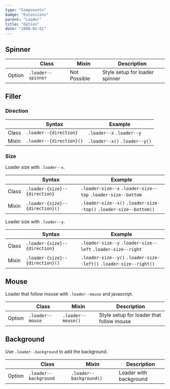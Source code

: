 ```yaml
---
type: "Components"
badge: "Extensions"
parent: "Loader"
title: "Option"
date: "2000-02-01"
---
```


## Spinner

<div class="table--scroll">

|                         | Class                                     | Mixin                         | Description                   |
| ----------------------- | ----------------------------------------- | ----------------------------- | ----------------------------- |
| Option                  | `.loader--spinner`                | Not Possible        | Style setup for loader spinner            |

</div>

<demo>
  <demovanilla src="vanilla/components/loader/spinner">
  </demovanilla>
</demo>

## Filler

### Direction

<div class="table--scroll">

|                         | Syntax                                    | Example                       |
| ----------------------- | ----------------------------------------- | ----------------------------- |
| Class                   | `.loader--{direction}`                   | `.loader--x` `.loader--y`             |
| Mixin                   | `.loader--{direction}()`                 | `.loader--x()` `.loader--y()`         |

</div>

<demo>
  <demovanilla src="vanilla/components/loader/filler-x">
  </demovanilla>
  <demovanilla src="vanilla/components/loader/filler-y">
  </demovanilla>
</demo>

### Size

Loader size with `.loader--x`.

<div class="table--scroll">

|                         | Syntax                                    | Example                       |
| ----------------------- | ----------------------------------------- | ----------------------------- |
| Class                   | `.loader-{size}--{direction}`             | `.loader-size--x` `.loader-size--top` `.loader-size--bottom`          |
| Mixin                   | `.loader-{size}--{direction}()`           | `.loader-size--x()` `.loader-size--top()` `.loader-size--bottom()`     |

</div>

<demo>
  <demovanilla src="vanilla/components/loader/filler-size-x">
  </demovanilla>
  <demovanilla src="vanilla/components/loader/filler-size-top">
  </demovanilla>
  <demovanilla src="vanilla/components/loader/filler-size-bottom">
  </demovanilla>
</demo>

Loader size with `.loader--y`.

<div class="table--scroll">

|                         | Syntax                                    | Example                       |
| ----------------------- | ----------------------------------------- | ----------------------------- |
| Class                   | `.loader-{size}--{direction}`             | `.loader-size--y` `.loader-size--left` `.loader-size--right`          |
| Mixin                   | `.loader-{size}--{direction}()`           | `.loader-size--y()` `.loader-size--left()` `.loader-size--right()`         |

</div>

<demo>
  <demovanilla src="vanilla/components/loader/filler-size-y">
  </demovanilla>
  <demovanilla src="vanilla/components/loader/filler-size-left">
  </demovanilla>
  <demovanilla src="vanilla/components/loader/filler-size-right">
  </demovanilla>
</demo>

## Mouse

Loader that follow mouse with `.loader--mouse` and javascript.

<div class="table--scroll">

|                         | Class                                     | Mixin                         | Description                   |
| ----------------------- | ----------------------------------------- | ----------------------------- | ----------------------------- |
| Option                  | `.loader--mouse`                | `.loader--mouse()`        | Style setup for loader that follow mouse            |

</div>

<demo>
  <demovanilla src="vanilla/components/loader/mouse-spinner">
  </demovanilla>
  <demovanilla src="vanilla/components/loader/mouse-filler">
  </demovanilla>
</demo>

## Background

Use `.loader--background` to add the background.

<div class="table--scroll">

|                         | Class                                     | Mixin                         | Description                   |
| ----------------------- | ----------------------------------------- | ----------------------------- | ----------------------------- |
| Option                  | `.loader--background`                | `.loader--background()`        | Loader with background            |

</div>

<demo>
  <demovanilla src="vanilla/components/loader/background-spinner">
  </demovanilla>
  <demovanilla src="vanilla/components/loader/background-direction">
  </demovanilla>
  <demovanilla src="vanilla/components/loader/background-size">
  </demovanilla>
</demo>
